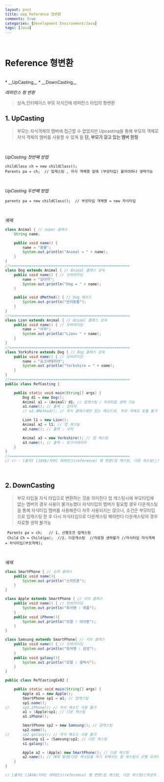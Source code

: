 ```yaml
---
layout: post
title: oop_Reference 형변환
comments: true
categories: [Development Environment/Java]
tags: [Java]
---
```

<br>

# Reference 형변환
<br>
* __UpCasting__
* __DownCasting__

<br>

_레퍼런스 형 변환_
> 상속,인터페이스 부모 자식간에 레퍼런스 타입의 형변환

## 1. UpCasting
>부모는 자식객체의 멤버에 접근할 수 없었지만 Upcasting을 통해 부모의 객체로 자식 객체의 멤버를 사용할 수 있게 됨 __단, 부모가 갖고 있는 멤버 한정__

<br>

_UpCasting 첫번째 방법_
```
childClass ch = new childClass();
Parents pa = ch;  // 업캐스팅 , 자식 객체명 앞에 (부모타입) 붙어야하나 생략가능
```

<br>

_UpCasting 두번째 방법_
```
parents pa = new childClass();  // 부모타입 객체명 = new 자식타입

```

<br>

_예제_
```java
class Animal { // super 클래스
	String name;

	public void name() {
		name = "동물";
		System.out.println("Animal = " + name);
	}
}
//=======================================================
class Dog extends Animal { // Animal 클래스 상속
	public void name() { // 오버라이딩
		name = "강아지";
		System.out.println("Dog = " + name);
	}

	public void dMethod() { // Dog 메소드
		System.out.println("반려동물");
	}
}
//=======================================================
class Lion extends Animal { // Animal 클래스 상속
	public void name() { // 오버라이딩
		name = "사자";
		System.out.println("Lion= " + name);
	}
}
//=======================================================
class Yorkshire extends Dog { // Dog 클래스 상속
	public void name() { // 오버라이딩
		name = "요크셔테리어";
		System.out.println("Yorkshire = " + name);
	}
}
//=======================================================
public class RefCasting {

	public static void main(String[] args) {
		Dog d1 = new Dog();
		Animal a1 = (Animal) d1; // 업캐스팅 / 부모타입 생략 가능
		a1.name(); // 출력 : 강아지
		// a1.dMethod(); // 자식 클래스에만 있는 메소드로, 부모 객체로 호출 불가

		Lion l1 = new Lion();
		Animal a2 = l1; // 업 캐스팅
		a2.name(); // 출력 : 사자

		Animal a3 = new Yorkshire(); // 업 캐스팅
		a3.name(); // 출력 : 요크셔테리어
	}
}
//=======================================================
// <!-- [출처] [JAVA/자바] 레퍼런스(reference) 형 변환(업 캐스팅, 다운 캐스팅)|작성자 JOKER -->
```

<br>

## 2. DownCasting
> 부모 타입을 자식 타입으로 변환하는 것을 의미한다
> 업 캐스팅시에 부모타입에 없는 멤버의 경우 사용이 불가능했다 자식타입의 멤버가 필요할 경우 다운캐스팅을 통해 자식타입 멤버를 사용해준다
> 자주 사용되지는 않으나, 조건은 부모타입으로 업캐스팅 한 후 다시 자식타입으로 다운캐스팅 해야한다
> 다운캐스팅의 경우 자료형 생략 불가능
```
 Parents pa = ch;   // 1. 선행조건 업캐스팅
 Child Ch = Child(pa);  //2. 다운캐스팅  //자료형 생략불가 //자식타입 자식객체 = 자식타입(부모객체);
```

<br>

_예제_
```java
class SmartPhone { // 슈퍼 클래스
	public void name(){
		System.out.println("스마트폰");
	}
}

class Apple extends SmartPhone { // 서브 클래스
	public void name() { // 오버라이딩
		System.out.println("회사명 : 애플");
	}
	public void iPhone(){
		System.out.println("모델 : 아이폰");
	}
}

class Samsung extends SmartPhone{ // 서브 클래스
	public void name() { // 오버라이딩
		System.out.println("회사명 : 삼성");
	}
	public void galaxy(){
		System.out.println("모델 : 갤럭시");
	}
}

public class RefCastingEx02 {

	public static void main(String[] args) {
		Apple a1 = new Apple();
		SmartPhone sp1 = a1; // 업캐스팅
		sp1.name();
//		sp1.iPhone(); // 자식 메소드 사용 불가
		a1 = (Apple)sp1; // 다운 캐스팅
		a1.iPhone();

		SmartPhone sp2 = new Samsung(); // 업캐스팅
		sp2.name();
//		sp2.galaxy(); // 자식 메소드 사용 불가
		Samsung s1 = (Samsung)sp2; // 다운 캐스팅
		s1.galaxy();

		Apple a2 = (Apple) new SmartPhone(); // 다운 캐스팅
		a2.name(); // 예외 발생(다운 캐스팅을 하기 위해서는 업 캐스팅이 선행 되어야 함.)
	}
}

// [출처] [JAVA/자바] 레퍼런스(reference) 형 변환(업 캐스팅, 다운 캐스팅)|작성자 JOKER
```
